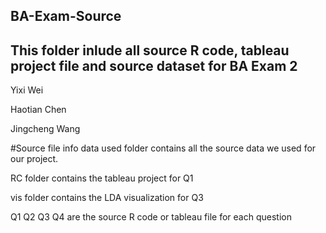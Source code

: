 ## BA-Exam-Source

## This folder inlude all source R code, tableau project file and source dataset for BA Exam 2

Yixi Wei

Haotian Chen

Jingcheng Wang

#Source file info
data used folder contains all the source data we used for our project.

RC folder contains the tableau project for Q1

vis folder contains the LDA visualization for Q3

Q1 Q2 Q3 Q4 are the source R code or tableau file for each question 
